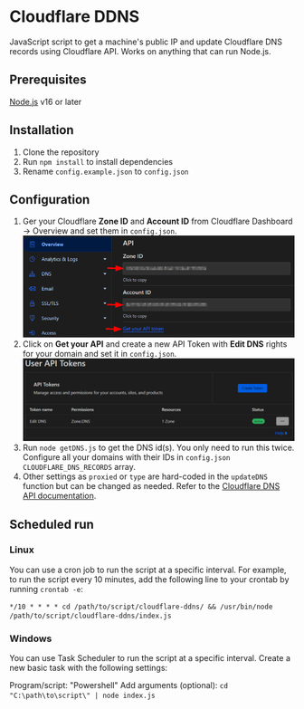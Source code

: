 # Cloudflare DDNS

JavaScript script to get a machine's public IP and update Cloudflare DNS records using Cloudflare API. Works on anything that can run Node.js.

## Prerequisites

[Node.js](https://nodejs.org/en/download/) v16 or later

## Installation

1. Clone the repository
2. Run `npm install` to install dependencies
3. Rename `config.example.json` to `config.json`

## Configuration

1. Ger your Cloudflare **Zone ID** and **Account ID** from Cloudflare Dashboard -> Overview and set them in `config.json`.
   ![alt text](image-2.png)
2. Click on **Get your API** and create a new API Token with **Edit DNS** rights for your domain and set it in `config.json`.
   ![alt text](image.png)
3. Run `node getDNS.js` to get the DNS id(s). You only need to run this twice. Configure all your domains with their IDs in `config.json` `CLOUDFLARE_DNS_RECORDS` array.
4. Other settings as `proxied` or `type` are hard-coded in the `updateDNS` function but can be changed as needed. Refer to the [Cloudflare DNS API documentation](https://developers.cloudflare.com/api/operations/dns-records-for-a-zone-patch-dns-record).

## Scheduled run

### Linux

You can use a cron job to run the script at a specific interval. For example, to run the script every 10 minutes, add the following line to your crontab by running `crontab -e`:

``` bsh
*/10 * * * * cd /path/to/script/cloudflare-ddns/ && /usr/bin/node /path/to/script/cloudflare-ddns/index.js
```

### Windows

You can use Task Scheduler to run the script at a specific interval. Create a new basic task with the following settings:

Program/script: "Powershell"
Add arguments (optional): `cd "C:\path\to\script\" | node index.js`
